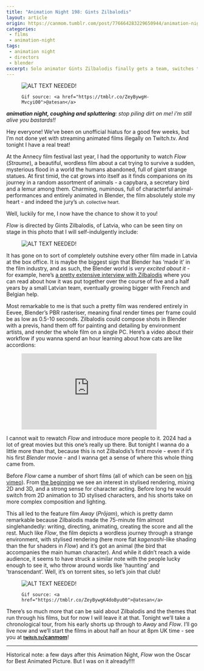 ```yaml
---
title: "Animation Night 198: Gints Zilbalodis"
layout: article
origin: https://canmom.tumblr.com/post/776664283229650944/animation-night-198-gints-zilbalodis
categories:
 - films
 - animation-night
tags:
 - animation night
 - directors
 - blender
excerpt: Solo animator Gints Zilbalodis finally gets a team, switches to Blender and gets everyone tied up in emotional knots about the struggles of a cat. We love to see it.
---
```


<figure data-tumblr-attribution="atesan:HHR0u2Xqkdg7ESNHxDpfaQ:ZeyBywgH-Mvcyi00">

  <img alt="ALT TEXT NEEDED!" sizes="(max-width: 540px) 100vw, 540px" src="https://64.media.tumblr.com/04905b7aae033d2815f45ba2d2626c87/8ae22280743d0c59-c7/s640x960/1fc5a913351dfbdfb565934543ba1042b1713609.gif" srcset="https://64.media.tumblr.com/04905b7aae033d2815f45ba2d2626c87/8ae22280743d0c59-c7/s75x75_c1/7a590a13c66b25decd6552b36e3ff36726e4a5f6.gif 75w, https://64.media.tumblr.com/04905b7aae033d2815f45ba2d2626c87/8ae22280743d0c59-c7/s100x200/811731d0fdc184b940c9f77d11dbfd5d77065da0.gif 100w, https://64.media.tumblr.com/04905b7aae033d2815f45ba2d2626c87/8ae22280743d0c59-c7/s250x400/b556cef12d3742ff9f78f665cc6ac969223fe09b.gif 250w, https://64.media.tumblr.com/04905b7aae033d2815f45ba2d2626c87/8ae22280743d0c59-c7/s400x600/b86f395295d125a02754bded52918690602eded5.gif 400w, https://64.media.tumblr.com/04905b7aae033d2815f45ba2d2626c87/8ae22280743d0c59-c7/s500x750/e8d42b78ea6a76845280876e74d8d32b70003547.gif 500w, https://64.media.tumblr.com/04905b7aae033d2815f45ba2d2626c87/8ae22280743d0c59-c7/s540x810/c3dea360cc037012b3351f845232f4a435949a7b.gif 540w">

  <figcaption>

    Gif source: <a href="https://tmblr.co/ZeyBywgH-Mvcyi00">@atesan</a>

  </figcaption>

</figure>

<i><b>animation night, coughing and spluttering</b>: stop piling dirt on me! i’m still alive you bastards!!</i>

Hey everyone! We’ve been on unofficial hiatus for a good few weeks, but I’m not done yet with streaming animated films illegally on Twitch.tv. And tonight I have a real treat!

At the Annecy film festival last year, I had the opportunity to watch <cite>Flow</cite> (<cite>Straume</cite>), a beautiful, wordless film about a cat trying to survive a sudden, mysterious flood in a world the humans abandoned, full of giant strange statues. At first timid, the cat grows into itself as it finds companions on its journey in a random assortment of animals - a capybara, a secretary bird and a lemur among them. Charming, numinous, full of characterful animal-performances and entirely animated in Blender, the film absolutely stole my heart - and indeed the jury’s <small>uh. collective heart.</small>

Well, luckily for me, I now have the chance to show it to you!

<cite>Flow</cite> is directed by Gints Zilbalodis, of Latvia, who can be seen tiny on stage in this photo that I will self-indulgently include:


<figure>

  <img alt="ALT TEXT NEEDED!" sizes="(max-width: 1280px) 100vw, 1280px" src="https://64.media.tumblr.com/92dd1a2b77f5d6f2f0dc4275da56560d/8ae22280743d0c59-5c/s640x960/16ed8f0b6758469d14d1fd5f6ebfba6a659d43d6.jpg" srcset="https://64.media.tumblr.com/92dd1a2b77f5d6f2f0dc4275da56560d/8ae22280743d0c59-5c/s75x75_c1/b7ab77189a8aaa163bd49c545c102d76f927dd8d.jpg 75w, https://64.media.tumblr.com/92dd1a2b77f5d6f2f0dc4275da56560d/8ae22280743d0c59-5c/s100x200/b8ffc469bc365f0676f756b7e7088123f23c411a.jpg 100w, https://64.media.tumblr.com/92dd1a2b77f5d6f2f0dc4275da56560d/8ae22280743d0c59-5c/s250x400/1bc9b913fed9d6be9fce23cbdf8e8c77cf537279.jpg 250w, https://64.media.tumblr.com/92dd1a2b77f5d6f2f0dc4275da56560d/8ae22280743d0c59-5c/s400x600/6c892c0885e36976b86a101d99f8b996b6732ea8.jpg 400w, https://64.media.tumblr.com/92dd1a2b77f5d6f2f0dc4275da56560d/8ae22280743d0c59-5c/s500x750/d47d528138935b5da17fa81ba52e6bfaf09020d2.jpg 500w, https://64.media.tumblr.com/92dd1a2b77f5d6f2f0dc4275da56560d/8ae22280743d0c59-5c/s540x810/371434f09c9e4c950fed67c96e3d415968814ebf.jpg 540w, https://64.media.tumblr.com/92dd1a2b77f5d6f2f0dc4275da56560d/8ae22280743d0c59-5c/s640x960/16ed8f0b6758469d14d1fd5f6ebfba6a659d43d6.jpg 640w, https://64.media.tumblr.com/92dd1a2b77f5d6f2f0dc4275da56560d/8ae22280743d0c59-5c/s1280x1920/ddb9f3171de82fb2d9273abb5deed2ea8fdc5713.jpg 1280w, https://64.media.tumblr.com/92dd1a2b77f5d6f2f0dc4275da56560d/8ae22280743d0c59-5c/s2048x3072/2a8bec29e6a8a571aaba80da55b9232c9dffa7d6.jpg 2048w">

</figure>

It has gone on to sort of completely outshine every other film made in Latvia at the box office. It is maybe the biggest sign that Blender has ‘made it’ in the film industry, and as such, the Blender world is <em>very excited about it</em> - for example, here’s <a href="https://www.blender.org/user-stories/making-flow-an-interview-with-director-gints-zilbalodis/">a pretty extensive interview with Zilbalodis</a> where you can read about how it was put together over the course of five and a half years by a small Latvian team, eventually growing bigger with French and Belgian help.

Most remarkable to me is that such a pretty film was rendered entirely in Eevee, Blender’s PBR rasteriser, meaning final render times per frame could be as low as 0.5-10 seconds. Zilbalodis could compose shots in Blender with a previs, hand them off for painting and detailing by environment artists, and render the whole film on a single PC. Here’s a video about their workflow if you wanna spend an hour learning about how cats are like accordions:

<figure>

  <iframe allow="accelerometer; autoplay; clipboard-write; encrypted-media; gyroscope; picture-in-picture; web-share" allowfullscreen frameborder="0" height="200" referrerpolicy="strict-origin-when-cross-origin" src="https://www.youtube.com/embed/fxz6p-QATfs" title="The animation of Flow — Blender Conference 2024" width="356"></iframe>

</figure>

I cannot wait to rewatch <cite>Flow</cite> and introduce more people to it. 2024 had a lot of great movies but this one’s really up there. But tonight I wanna do a little more than that, because this is not Zilbalodis’s first movie - even if it’s his first <em>Blender</em> movie - and I wanna get a sense of where this whole thing came from.

Before <cite>Flow</cite> came a number of short films (all of which can be seen on <a href="https://vimeo.com/gints">his vimeo</a>). From <a href="https://vimeo.com/11495821">the beginning</a> we see an interest in stylised rendering, mixing 2D and 3D, and a strong sense for character acting. Before long he would switch from 2D animation to 3D stylised characters, and his shorts take on more complex composition and lighting.

This all led to the feature film <cite>Away</cite> (<cite>Prōjam</cite>), which is pretty damn remarkable because Zilbalodis made the 75-minute film almost singlehandedly: writing, directing, animating, creating the score and all the rest. Much like <cite>Flow</cite>, the film depicts a wordless journey through a strange environment, with stylised rendering (here more flat <i lang="jp">kagenashi</i>-like shading than the fur shaders in <cite>Flow</cite>) and it’s got an animal (the bird that accompanies the main human character). And while it didn’t reach a wide audience, it seems to have struck a similar note with the people lucky enough to see it, who throw around words like 'haunting’ and 'transcendant’. Well, it’s on torrent sites, so let’s join that club!

<figure data-tumblr-attribution="atesan:HHR0u2Xqkdg7ESNHxDpfaQ:ZeyBywgK4doByu00">

  <img alt="ALT TEXT NEEDED!" sizes="(max-width: 540px) 100vw, 540px" src="https://64.media.tumblr.com/52de71df66e18f4fd2bef66332573b45/8ae22280743d0c59-e6/s640x960/aae1b269b153da5a6dbcbcf1bce7915326903153.gif" srcset="https://64.media.tumblr.com/52de71df66e18f4fd2bef66332573b45/8ae22280743d0c59-e6/s75x75_c1/7c593b9c81db47bb4f1529e8847072963d5ac60c.gif 75w, https://64.media.tumblr.com/52de71df66e18f4fd2bef66332573b45/8ae22280743d0c59-e6/s100x200/f1471168aa48813aeb1b9cefd75c212b59af7ffc.gif 100w, https://64.media.tumblr.com/52de71df66e18f4fd2bef66332573b45/8ae22280743d0c59-e6/s250x400/82cb337eb2fa1e922cdd583b6096e43c271d634c.gif 250w, https://64.media.tumblr.com/52de71df66e18f4fd2bef66332573b45/8ae22280743d0c59-e6/s400x600/d11b353b157993c6add0b3dcffe9bc02823718af.gif 400w, https://64.media.tumblr.com/52de71df66e18f4fd2bef66332573b45/8ae22280743d0c59-e6/s500x750/6492875dc157ff48e4c17277ad1e73615a785cdd.gif 500w, https://64.media.tumblr.com/52de71df66e18f4fd2bef66332573b45/8ae22280743d0c59-e6/s540x810/fb11ca81475879393d06704c2f2e777ef38fbd85.gif 540w">

  <figcaption>

    Gif source: <a href="https://tmblr.co/ZeyBywgK4doByu00">@atesan</a>

  </figcaption>

</figure>

There’s so much more that can be said about Zilbalodis and the themes that run through his films, but for now I will leave it at that. Tonight we’ll take a chronological tour, from his early shorts up through to <cite>Away</cite> and <cite>Flow</cite>. I’ll go live now and we’ll start the films in about half an hour at 8pm UK time - see you at <small><strong><a href="https://twitch.tv/canmom">twitch.tv</a></strong></small><strong><a href="https://twitch.tv/canmom">/canmom</a></strong>!

---

Historical note: a few days after this Animation Night, <cite>Flow</cite> won the Oscar for Best Animated Picture. But I was on it already!!!!